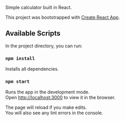 Simple calculator built in React.

This project was bootstrapped with [Create React App](https://github.com/facebook/create-react-app).

## Available Scripts
In the project directory, you can run:


### `npm install`
Installs all dependencies.

### `npm start`

Runs the app in the development mode.<br>
Open [http://localhost:3000](http://localhost:3000) to view it in the browser.

The page will reload if you make edits.<br>
You will also see any lint errors in the console.
